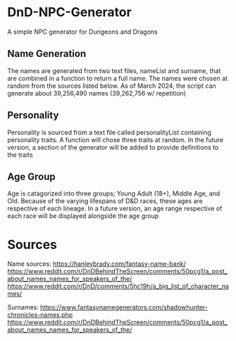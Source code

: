 # DnD-NPC-Generator
A simple NPC generator for Dungeons and Dragons

## Name Generation
The names are generated from two text files, nameList and surname, that are combined in a function to return a full name. The names were chosen at random from the sources listed below. As of March 2024, the script can generate about 39,256,490 names (39,262,756 w/ repetition)

## Personality
Personality is sourced from a text file called personalityList containing personality traits. A function will chose three traits at random. In the future version, a section of the generator will be added to provide definitions to the traits

## Age Group
Age is catagorized into three groups; Young Adult (18+), Middle Age, and Old. Because of the varying lifespans of D&D races, these ages are respective of each lineage. In a future version, an age range respective of each race will be displayed alongside the age group 

# Sources
Name sources: 
https://hanleybrady.com/fantasy-name-bank/
https://www.reddit.com/r/DnDBehindTheScreen/comments/50pcg1/a_post_about_names_names_for_speakers_of_the/
https://www.reddit.com/r/DnD/comments/5hc19h/a_big_list_of_character_names/

Surnames: 
https://www.fantasynamegenerators.com/shadowhunter-chronicles-names.php
https://www.reddit.com/r/DnDBehindTheScreen/comments/50pcg1/a_post_about_names_names_for_speakers_of_the/
